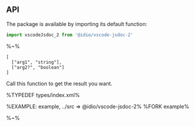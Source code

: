 ## API

The package is available by importing its default function:

```js
import vscodeJsdoc_2 from '@idio/vscode-jsdoc-2'
```

%~%

```## vscodeJsdoc_2
[
  ["arg1", "string"],
  ["arg2?", "boolean"]
]
```

Call this function to get the result you want.

%TYPEDEF types/index.xml%

%EXAMPLE: example, ../src => @idio/vscode-jsdoc-2%
%FORK example%

%~%